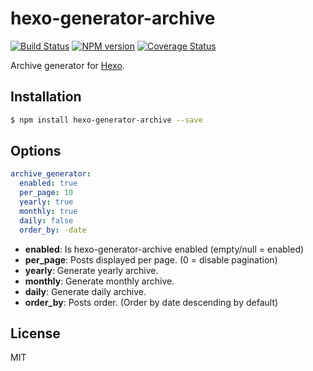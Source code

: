 # hexo-generator-archive

[![Build Status](https://travis-ci.org/hexojs/hexo-generator-archive.svg?branch=master)](https://travis-ci.org/hexojs/hexo-generator-archive)  [![NPM version](https://badge.fury.io/js/hexo-generator-archive.svg)](http://badge.fury.io/js/hexo-generator-archive) [![Coverage Status](https://img.shields.io/coveralls/hexojs/hexo-generator-archive.svg)](https://coveralls.io/r/hexojs/hexo-generator-archive?branch=master)

Archive generator for [Hexo].

## Installation

``` bash
$ npm install hexo-generator-archive --save
```

## Options

``` yaml
archive_generator:
  enabled: true
  per_page: 10
  yearly: true
  monthly: true
  daily: false
  order_by: -date
```

- **enabled**: Is hexo-generator-archive enabled (empty/null = enabled)
- **per_page**: Posts displayed per page. (0 = disable pagination)
- **yearly**: Generate yearly archive.
- **monthly**: Generate monthly archive.
- **daily**: Generate daily archive.
- **order_by**: Posts order. (Order by date descending by default)

## License

MIT

[Hexo]: http://hexo.io/
